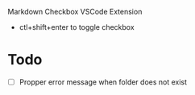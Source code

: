 Markdown Checkbox VSCode Extension
- ctl+shift+enter to toggle checkbox

# Todo
- [ ] Propper error message when folder does not exist
